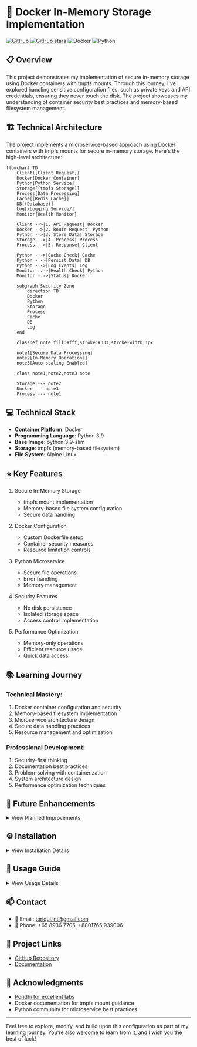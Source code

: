 # 🚀 Docker In-Memory Storage Implementation

[![GitHub](https://img.shields.io/badge/GitHub-Docker_In_Memory_Storage-blue?style=flat&logo=github)](https://github.com/TheToriqul/docker-in-memory-storage)
[![GitHub stars](https://img.shields.io/github/stars/TheToriqul/docker-in-memory-storage?style=social)](https://github.com/TheToriqul/docker-in-memory-storage/stargazers)
![Docker](https://img.shields.io/badge/docker-%230db7ed.svg?style=for-the-badge&logo=docker&logoColor=white)
![Python](https://img.shields.io/badge/python-3670A0?style=for-the-badge&logo=python&logoColor=ffdd54)

## 📋 Overview

This project demonstrates my implementation of secure in-memory storage using Docker containers with tmpfs mounts. Through this journey, I've explored handling sensitive configuration files, such as private keys and API credentials, ensuring they never touch the disk. The project showcases my understanding of container security best practices and memory-based filesystem management.

## 🏗 Technical Architecture

The project implements a microservice-based approach using Docker containers with tmpfs mounts for secure in-memory storage. Here's the high-level architecture:

```mermaid
flowchart TD
    Client([Client Request])
    Docker[Docker Container]
    Python[Python Service]
    Storage[(tmpfs Storage)]
    Process[Data Processing]
    Cache[[Redis Cache]]
    DB[(Database)]
    Log[/Logging Service/]
    Monitor{Health Monitor}

    Client -->|1. API Request| Docker
    Docker -->|2. Route Request| Python
    Python -->|3. Store Data| Storage
    Storage -->|4. Process| Process
    Process -->|5. Response| Client

    Python -.->|Cache Check| Cache
    Python -.->|Persist Data| DB
    Python -.->|Log Events| Log
    Monitor -.->|Health Check| Python
    Monitor -.->|Status| Docker

    subgraph Security Zone
        direction TB
        Docker
        Python
        Storage
        Process
        Cache
        DB
        Log
    end

    classDef note fill:#fff,stroke:#333,stroke-width:1px
    
    note1[Secure Data Processing]
    note2[In-Memory Operations]
    note3[Auto-scaling Enabled]
    
    class note1,note2,note3 note
    
    Storage --- note2
    Docker --- note3
    Process --- note1
```

## 💻 Technical Stack

- **Container Platform**: Docker
- **Programming Language**: Python 3.9
- **Base Image**: python:3.9-slim
- **Storage**: tmpfs (memory-based filesystem)
- **File System**: Alpine Linux

## ⭐ Key Features

1. Secure In-Memory Storage
   - tmpfs mount implementation
   - Memory-based file system configuration
   - Secure data handling

2. Docker Configuration
   - Custom Dockerfile setup
   - Container security measures
   - Resource limitation controls

3. Python Microservice
   - Secure file operations
   - Error handling
   - Memory management

4. Security Features
   - No disk persistence
   - Isolated storage space
   - Access control implementation

5. Performance Optimization
   - Memory-only operations
   - Efficient resource usage
   - Quick data access

## 📚 Learning Journey

### Technical Mastery:

1. Docker container configuration and security
2. Memory-based filesystem implementation
3. Microservice architecture design
4. Secure data handling practices
5. Resource management and optimization

### Professional Development:

1. Security-first thinking
2. Documentation best practices
3. Problem-solving with containerization
4. System architecture design
5. Performance optimization techniques

## 🔄 Future Enhancements

<details>
<summary>View Planned Improvements</summary>

1. Implement multiple tmpfs mounts for different security levels
2. Add monitoring and logging capabilities
3. Develop automated testing suite
4. Implement data encryption at rest
5. Add horizontal scaling capabilities
6. Enhance error handling and recovery
</details>

## ⚙️ Installation

<details>
<summary>View Installation Details</summary>

### Prerequisites

- Docker installed on your system
- Python 3.9 or higher
- Basic understanding of containerization

### Setup Steps

1. Clone the repository:
```bash
git clone https://github.com/TheToriqul/docker-in-memory-storage.git
cd docker-in-memory-storage
```

2. Build the Docker image:
```bash
docker build -t my_microservice .
```

3. Run the container:
```bash
docker run --rm -d \
    --mount type=tmpfs,dst=/app/tmp,tmpfs-size=16k,tmpfs-mode=1770 \
    my_microservice
```

</details>

## 📖 Usage Guide

<details>
<summary>View Usage Details</summary>

### Basic Usage

The microservice automatically handles sensitive data in memory. To verify the setup:

1. Check container status:
```bash
docker ps
```

2. Inspect tmpfs mount:
```bash
docker inspect <container_id>
```

### Troubleshooting

- Ensure tmpfs mount is properly configured
- Verify memory allocation is sufficient
- Check container logs for any errors

</details>

## 📫 Contact

- 📧 Email: toriqul.int@gmail.com
- 📱 Phone: +65 8936 7705, +8801765 939006

## 🔗 Project Links

- [GitHub Repository](https://github.com/TheToriqul/docker-in-memory-storage)
- [Documentation](https://github.com/TheToriqul/docker-in-memory-storage/blob/main/README.md)

## 👏 Acknowledgments

- [Poridhi for excellent labs](https://poridhi.io/)
- Docker documentation for tmpfs mount guidance
- Python community for microservice best practices

---

Feel free to explore, modify, and build upon this configuration as part of my learning journey. You're also welcome to learn from it, and I wish you the best of luck!